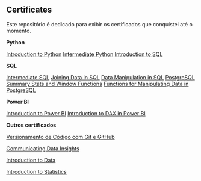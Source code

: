 ## Certificates

Este repositório é dedicado para exibir os certificados que conquistei até o momento.

**Python**

[Introduction to Python](https://www.datacamp.com/completed/statement-of-accomplishment/course/cdd1bee0a581ee3f42d5cd1ec99bc14b1424a0f8)
[Intermediate Python](https://www.datacamp.com/completed/statement-of-accomplishment/course/924ba85626fb86795c1cab27d6631641e73cacd2)
[Introduction to SQL](https://www.datacamp.com/completed/statement-of-accomplishment/course/bf7af5e8f55b3f88dbdf7e2c2f06c9a1d834ccec)

**SQL**

[Intermediate SQL](https://www.datacamp.com/completed/statement-of-accomplishment/course/f6ff19f98429896381987e14fa8d4385dad8bcf6)
[Joining Data in SQL](https://www.datacamp.com/completed/statement-of-accomplishment/course/38bcc15f8a3345b7c503b98b45573578ec905db7)
[Data Manipulation in SQL](https://www.datacamp.com/completed/statement-of-accomplishment/course/80abc5b3c173bffda6acce0d85005c772fe272bb)
[PostgreSQL Summary Stats and Window Functions](https://www.datacamp.com/completed/statement-of-accomplishment/course/bea8c945d18fea199c873c01705424cf39b3d1ab)
[Functions for Manipulating Data in PostgreSQL](https://www.datacamp.com/completed/statement-of-accomplishment/course/d15357b697692a4726683e8c1757d22c70313a2d)

**Power BI**

[Introduction to Power BI](https://www.datacamp.com/completed/statement-of-accomplishment/course/023964cc2b9b44a95f82a004de69fcae2817bcb7)
[Introduction to DAX in Power BI](https://www.datacamp.com/completed/statement-of-accomplishment/course/e15e903c7ffe11310fd48db9462412dcbb3b76b2)

**Outros certificados**

[Versionamento de Código com Git e GitHub](https://hermes.dio.me/certificates/6VYKDZPX.pdf)

[Communicating Data Insights](https://www.datacamp.com/completed/statement-of-accomplishment/course/56441b469dd8bb5f04ea063491f63dc641e1077e)

[Introduction to Data](https://www.datacamp.com/completed/statement-of-accomplishment/course/f070bd9b840a6eec8c9971bc4beb05047a969fda)

[Introduction to Statistics](https://www.datacamp.com/completed/statement-of-accomplishment/course/90e1ded996a3df1052a470e3d90fd421c0dd1bd2)
